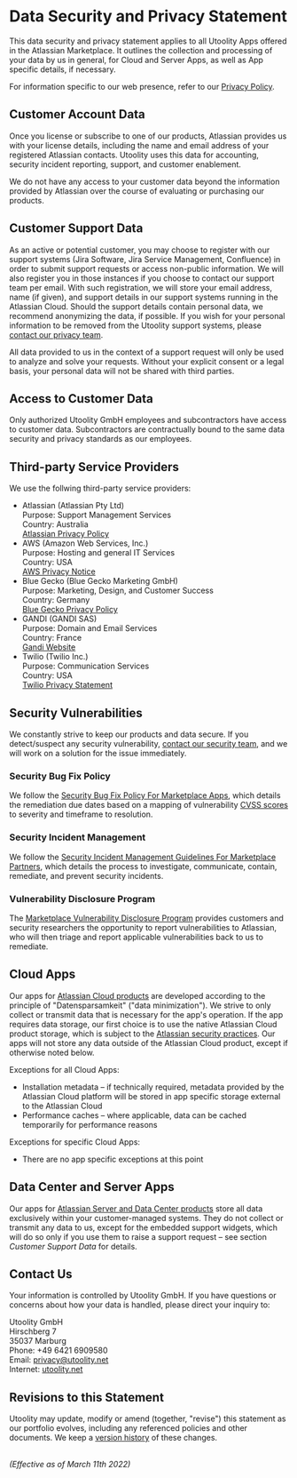 ﻿# Data Security and Privacy Statement

This data security and privacy statement applies to all Utoolity Apps offered in the Atlassian Marketplace. It outlines the collection and processing of your data by us in general, for Cloud and Server Apps, as well as App specific details, if necessary.

For information specific to our web presence, refer to our [Privacy Policy](/privacy-policy).

## Customer Account Data

Once you license or subscribe to one of our products, Atlassian provides us with your license details, including the name and email address of your registered Atlassian contacts. Utoolity uses this data for accounting, security incident reporting, support, and customer enablement.

We do not have any access to your customer data beyond the information provided by Atlassian over the course of evaluating or purchasing our products.

## Customer Support Data

As an active or potential customer, you may choose to register with our support systems (Jira Software, Jira Service Management, Confluence) in order to submit support requests or access non-public information. We will also register you in those instances if you choose to contact our support team per email. With such registration, we will store your email address, name (if given), and support details in our support systems running in the Atlassian Cloud. Should the support details contain personal data, we recommend anonymizing the data, if possible. If you wish for your personal information to be removed from the Utoolity support systems, please [contact our privacy team](mailto:privacy@utoolity.net).

All data provided to us in the context of a support request will only be used to analyze and solve your requests. Without your explicit consent or a legal basis, your personal data will not be shared with third parties.

## Access to Customer Data

Only authorized Utoolity GmbH employees and subcontractors have access to customer data. Subcontractors are contractually bound to the same data security and privacy standards as our employees.

## Third-party Service Providers

We use the follwing third-party service providers:

* Atlassian (Atlassian Pty Ltd)<br>Purpose: Support Management Services<br>Country: Australia<br>[Atlassian Privacy Policy](https://www.atlassian.com/legal/privacy-policy)
* AWS (Amazon Web Services, Inc.)<br>Purpose: Hosting and general IT Services<br>Country: USA<br>[AWS Privacy Notice](https://aws.amazon.com/privacy/)
* Blue Gecko (Blue Gecko Marketing GmbH)<br>Purpose: Marketing, Design, and Customer Success<br>Country: Germany<br>[Blue Gecko Privacy Policy](https://www.bluegecko-marketing.de/en/privacy)
* GANDI (GANDI SAS)<br>Purpose: Domain and Email Services<br>Country: France<br>[Gandi Website](https://www.gandi.net)
* Twilio (Twilio Inc.)<br>Purpose: Communication Services<br>Country: USA<br>[Twilio Privacy Statement](https://www.twilio.com/legal/privacy)

## Security Vulnerabilities

We constantly strive to keep our products and data secure. If you detect/suspect any security vulnerability, [contact our security team](mailto:security@utoolity.net), and we will work on a solution for the issue immediately.

### Security Bug Fix Policy

We follow the [Security Bug Fix Policy For Marketplace Apps](https://developer.atlassian.com/platform/marketplace/security-bugfix-policy/), which details the remediation due dates based on a mapping of vulnerability [CVSS scores](https://en.wikipedia.org/wiki/Common_Vulnerability_Scoring_System) to severity and timeframe to resolution.

### Security Incident Management

We follow the [Security Incident Management Guidelines For Marketplace Partners](https://developer.atlassian.com/platform/marketplace/app-security-incident-management-guidelines/), which details the process to investigate, communicate, contain, remediate, and prevent security incidents.

### Vulnerability Disclosure Program

The [Marketplace Vulnerability Disclosure Program](https://developer.atlassian.com/platform/marketplace/vdp/) provides customers and security researchers the opportunity to report vulnerabilities to Atlassian, who will then triage and report applicable vulnerabilities back to us to remediate.

## Cloud Apps

Our apps for [Atlassian Cloud products](https://www.atlassian.com/legal/privacy-policy/product-family) are developed according to the principle of "Datensparsamkeit" ("data minimization"). We strive to only collect or transmit data that is necessary for the app's operation. If the app requires data storage, our first choice is to use the native Atlassian Cloud product storage, which is subject to the [Atlassian security practices](https://www.atlassian.com/trust/security/security-practices). Our apps will not store any data outside of the Atlassian Cloud product, except if otherwise noted below.

Exceptions for all Cloud Apps:

* Installation metadata – if technically required, metadata provided by the Atlassian Cloud platform will be stored in app specific storage external to the Atlassian Cloud
* Performance caches – where applicable, data can be cached temporarily for performance reasons

Exceptions for specific Cloud Apps:

* There are no app specific exceptions at this point

## Data Center and Server Apps

Our apps for [Atlassian Server and Data Center products](https://www.atlassian.com/legal/privacy-policy/product-family) store all data exclusively within your customer-managed systems. They do not collect or transmit any data to us, except for the embedded support widgets, which will do so only if you use them to raise a support request – see section *Customer Support Data* for details.

## Contact Us

Your information is controlled by Utoolity GmbH. If you have questions or concerns about how your data is handled, please direct your inquiry to:

Utoolity GmbH
<br>Hirschberg 7
<br>35037 Marburg
<br>Phone: +49 6421 6909580
<br>Email: <privacy@utoolity.net>
<br>Internet: [utoolity.net](https://utoolity.net/)

## Revisions to this Statement

Utoolity may update, modify or amend (together, "revise") this statement as our portfolio evolves, including any referenced policies and other documents. We keep a [version history](https://github.com/utoolity/utoolity-trust/blob/main/apps/atlassian/data-security-and-privacy.md) of these changes.

<br>*(Effective as of March 11th 2022)*
